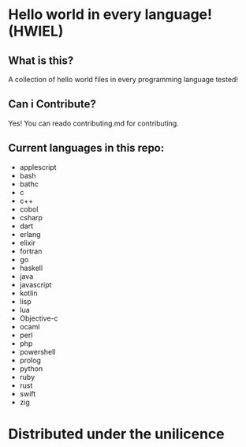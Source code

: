 # Hello world in every language! (HWIEL)

## What is this?
A collection of hello world files in every programming language tested!

## Can i Contribute?
Yes! You can reado contributing.md for contributing.

## Current languages in this repo:

- applescript
- bash
- bathc
- c
- c++
- cobol
- csharp
- dart
- erlang
- elixir
- fortran
- go
- haskell
- java
- javascript
- kotlin
- lisp
- lua
- Objective-c
- ocaml
- perl
- php
- powershell
- prolog
- python
- ruby
- rust
- swift
- zig



# Distributed under the unilicence